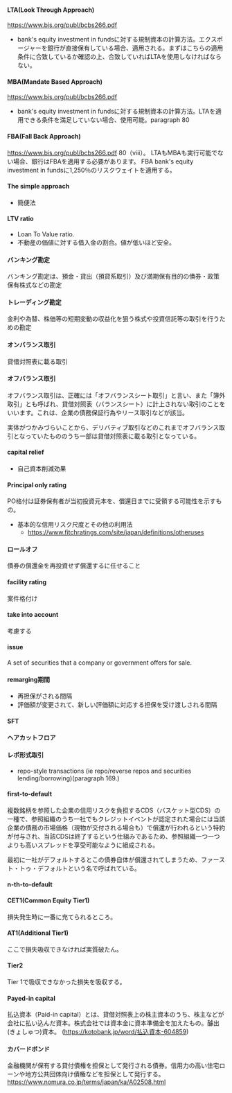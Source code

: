 #### LTA(Look Through Approach)
https://www.bis.org/publ/bcbs266.pdf
- bank's equity investment in fundsに対する規制資本の計算方法。エクスポージャーを銀行が直接保有している場合、適用される。まずはこちらの適用条件に合致しているか確認の上、合致していればLTAを使用しなければならない。

#### MBA(Mandate Based Approach)
https://www.bis.org/publ/bcbs266.pdf
- bank's equity investment in fundsに対する規制資本の計算方法。LTAを適用できる条件を満足していない場合、使用可能。paragraph 80


#### FBA(Fall Back Approach)
https://www.bis.org/publ/bcbs266.pdf
80（viii）。 LTAもMBAも実行可能でない場合、銀行はFBAを適用する必要があります。 FBA
bank's equity investment in fundsに1,250％のリスクウェイトを適用する。


#### The simple approach
- 簡便法


#### LTV ratio
- Loan To Value ratio. 
- 不動産の価値に対する借入金の割合。値が低いほど安全。

#### バンキング勘定
バンキング勘定は、預金・貸出（預貸系取引）及び満期保有目的の債券・政策保有株式などの勘定

#### トレーディング勘定
金利や為替、株価等の短期変動の収益化を狙う株式や投資信託等の取引を行うための勘定

#### オンバランス取引
貸借対照表に載る取引

#### オフバランス取引
オフバランス取引は、正確には「オフバランスシート取引」と言い、また「簿外取引」とも呼ばれ、貸借対照表（バランスシート）に計上されない取引のことをいいます。これは、企業の債務保証行為やリース取引などが該当。

実体がつかみづらいことから、デリバティブ取引などのこれまでオフバランス取引となっていたもののうち一部は貸借対照表に載る取引となっている。

#### capital relief
- 自己資本削減効果

#### Principal only rating
PO格付は証券保有者が当初投資元本を、償還日までに受領する可能性を示すもの。

- 基本的な信用リスク尺度とその他の利用法
  - https://www.fitchratings.com/site/japan/definitions/otheruses


#### ロールオフ
債券の償還金を再投資せず償還するに任せること

#### facility rating
案件格付け

#### take into account
考慮する

#### issue
A set of securities that a company or government offers for sale.

#### remarging期間
- 再担保がされる間隔
- 評価額が変更されて、新しい評価額に対応する担保を受け渡しされる間隔
#### SFT
#### ヘアカットフロア
#### レポ形式取引
- repo-style transactions (ie repo/reverse repos and securities lending/borrowing)(paragraph 169.)

#### first-to-default
複数銘柄を参照した企業の信用リスクを負担するCDS（バスケット型CDS）の一種で、参照組織のうち一社でもクレジットイベントが認定された場合には当該企業の債務の市場価格（現物が交付される場合も）で償還が行われるという特約が付与され、当該CDSは終了するという仕組みであるため、参照組織一つ一つよりも高いスプレッドを享受可能なように組成される。

最初に一社がデフォルトするとこの債券自体が償還されてしまうため、ファースト・トゥ・デフォルトという名で呼ばれている。
#### n-th-to-default


#### CET1(Common Equity Tier1)
損失発生時に一番に充てられるところ。

#### AT1(Additional Tier1)

ここで損失吸収できなければ実質破たん。

#### Tier2
Tier 1で吸収できなかった損失を吸収する。


#### Payed-in capital
払込資本（Paid-in capital）とは、貸借対照表上の株主資本のうち、株主などが会社に払い込んだ資本。株式会社では資本金に資本準備金を加えたもの。醵出(きょしゅつ)資本。
(https://kotobank.jp/word/払込資本-604859)


#### カバードボンド
金融機関が保有する貸付債権を担保として発行される債券。信用力の高い住宅ローンや地方公共団体向け債権などを担保として発行する。
https://www.nomura.co.jp/terms/japan/ka/A02508.html